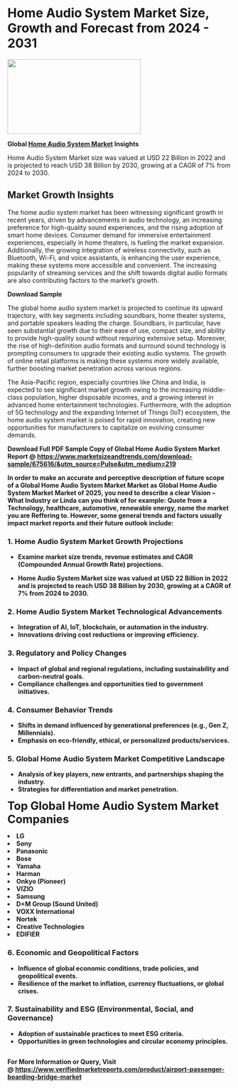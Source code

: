 <H1>Home Audio System Market Size, Growth and Forecast from 2024 - 2031</H1><img class="aligncenter size-medium wp-image-584254" src="https://thirdeyenews.in/wp-content/uploads/2024/09/Global-Market-Research-300x168.jpeg" alt="" width="300" height="168" /><p><strong>Global&nbsp;<a href="https://www.marketsizeandtrends.com/download-sample/675616/&amp;utm_source=Pulse&amp;utm_medium=219">Home Audio System Market</a> Insights</strong></p><p>Home Audio System Market size was valued at USD 22 Billion in 2022 and is projected to reach USD 38 Billion by 2030, growing at a CAGR of 7% from 2024 to 2030.</p><p><h2>Market Growth Insights</h2> <p>The home audio system market has been witnessing significant growth in recent years, driven by advancements in audio technology, an increasing preference for high-quality sound experiences, and the rising adoption of smart home devices. Consumer demand for immersive entertainment experiences, especially in home theaters, is fueling the market expansion. Additionally, the growing integration of wireless connectivity, such as Bluetooth, Wi-Fi, and voice assistants, is enhancing the user experience, making these systems more accessible and convenient. The increasing popularity of streaming services and the shift towards digital audio formats are also contributing factors to the market’s growth.</p> <p><strong>Download Sample</strong></p> <p>The global home audio system market is projected to continue its upward trajectory, with key segments including soundbars, home theater systems, and portable speakers leading the charge. Soundbars, in particular, have seen substantial growth due to their ease of use, compact size, and ability to provide high-quality sound without requiring extensive setup. Moreover, the rise of high-definition audio formats and surround sound technology is prompting consumers to upgrade their existing audio systems. The growth of online retail platforms is making these systems more widely available, further boosting market penetration across various regions.</p> <p>The Asia-Pacific region, especially countries like China and India, is expected to see significant market growth owing to the increasing middle-class population, higher disposable incomes, and a growing interest in advanced home entertainment technologies. Furthermore, with the adoption of 5G technology and the expanding Internet of Things (IoT) ecosystem, the home audio system market is poised for rapid innovation, creating new opportunities for manufacturers to capitalize on evolving consumer demands.</p> <p><strong></p><p><span class=""><strong>Download Full PDF Sample Copy of Global Home Audio System Market Report</strong> @ <a href="https://www.marketsizeandtrends.com/download-sample/675616/&amp;utm_source=Pulse&amp;utm_medium=219" target="_blank">https://www.marketsizeandtrends.com/download-sample/675616/&amp;utm_source=Pulse&amp;utm_medium=219</a></span></p><p>In order to make an accurate and perceptive description of future scope of a Global&nbsp;Home Audio System Market Market as Global&nbsp;Home Audio System Market Market of 2025, you need to describe a clear Vision &ndash; What Industry or Linda can you think of for example: Quote from a Technology, healthcare, automotive, renewable energy, name the market you are Reffering to. However, some general trends and factors usually impact market reports and their future outlook include:</p><h3>1.&nbsp;<strong>Home Audio System Market Growth Projections</strong></h3><ul><li>Examine market size trends, revenue estimates and CAGR (Compounded Annual Growth Rate) projections.</li><li><p>Home Audio System Market size was valued at USD 22 Billion in 2022 and is projected to reach USD 38 Billion by 2030, growing at a CAGR of 7% from 2024 to 2030.</p></li></ul><h3>2.&nbsp;<strong>Home Audio System Market Technological Advancements</strong></h3><ul><li>Integration of AI, IoT, blockchain, or automation in the industry.</li><li>Innovations driving cost reductions or improving efficiency.</li></ul><h3>3.&nbsp;<strong>Regulatory and Policy Changes</strong></h3><ul><li>Impact of global and regional regulations, including sustainability and carbon-neutral goals.</li><li>Compliance challenges and opportunities tied to government initiatives.</li></ul><h3>4.&nbsp;<strong>Consumer Behavior Trends</strong></h3><ul><li>Shifts in demand influenced by generational preferences (e.g., Gen Z, Millennials).</li><li>Emphasis on eco-friendly, ethical, or personalized products/services.</li></ul><h3>5.&nbsp;<strong>Global Home Audio System Market Competitive Landscape</strong></h3><ul><li>Analysis of key players, new entrants, and partnerships shaping the industry.</li><li>Strategies for differentiation and market penetration.</li></ul><p data-pm-slice="1 1 []"><span style="color: inherit; font-family: inherit; font-size: 25px;">Top Global Home Audio System Market Companies</span></p><div class="" data-test-id=""><p><li>LG</li><li> Sony</li><li> Panasonic</li><li> Bose</li><li> Yamaha</li><li> Harman</li><li> Onkyo (Pioneer)</li><li> VIZIO</li><li> Samsung</li><li> D+M Group (Sound United)</li><li> VOXX International</li><li> Nortek</li><li> Creative Technologies</li><li> EDIFIER</li></p></div><h3>6.&nbsp;<strong>Economic and Geopolitical Factors</strong></h3><ul><li>Influence of global economic conditions, trade policies, and geopolitical events.</li><li>Resilience of the market to inflation, currency fluctuations, or global crises.</li></ul><h3>7.&nbsp;<strong>Sustainability and ESG (Environmental, Social, and Governance)</strong></h3><ul><li>Adoption of sustainable practices to meet ESG criteria.</li><li>Opportunities in green technologies and circular economy principles.</li></ul><h2><strong style="font-size: 14px;">For More Information or Query, Visit @&nbsp;</strong><a style="background-color: #ffffff; font-size: 14px;" href="https://www.marketsizeandtrends.com/report/home-audio-system-market/" target="_blank">https://www.verifiedmarketreports.com/product/airport-passenger-boarding-bridge-market</a></h2>
